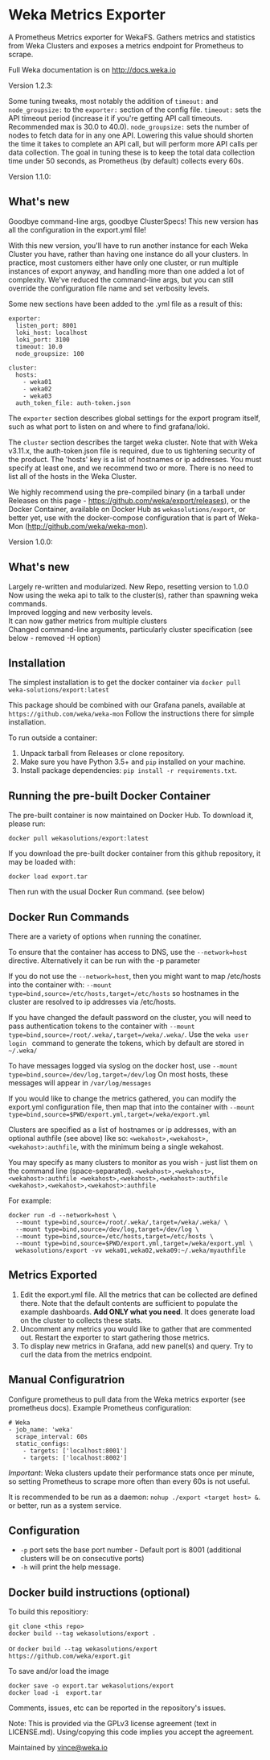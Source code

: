 # Weka Metrics Exporter

A Prometheus Metrics exporter for WekaFS. Gathers metrics and statistics from Weka Clusters and exposes a metrics endpoint for Prometheus to scrape.

Full Weka documentation is on http://docs.weka.io

Version 1.2.3:

Some tuning tweaks, most notably the addition of `timeout:` and `node_groupsize:` to the `exporter:` section of the config file.   `timeout:` sets the API timeout period (increase it if you're getting API call timeouts.  Recommended max is 30.0 to 40.0).  `node_groupsize:` sets the number of nodes to fetch data for in any one API.  Lowering this value should shorten the time it takes to complete an API call, but will perform more API calls per data collection.   The goal in tuning these is to keep the total data collection time under 50 seconds, as Prometheus (by default) collects every 60s.

Version 1.1.0:

## What's new

Goodbye command-line args, goodbye ClusterSpecs!   This new version has all the configuration in the export.yml file!

With this new version, you'll have to run another instance for each Weka Cluster you have, rather than having one instance do all your clusters.   In practice, most customers either have only one cluster, or run multiple instances of export anyway, and handling more than one added a lot of complexity.  We've reduced the command-line args, but you can still override the configuration file name and set verbosity levels.

Some new sections have been added to the .yml file as a result of this:

```
exporter:
  listen_port: 8001
  loki_host: localhost
  loki_port: 3100
  timeout: 10.0
  node_groupsize: 100

cluster:
  hosts:
    - weka01
    - weka02
    - weka03
  auth_token_file: auth-token.json
```

The `exporter` section describes global settings for the export program itself, such as what port to listen on and where to find grafana/loki.

The `cluster` section describes the target weka cluster.   Note that with Weka v3.11.x, the auth-token.json file is required, due to us tightening security of the product.  The 'hosts' key is a list of hostnames or ip addresses.  You must specify at least one, and we recommend two or more.  There is no need to list all of the hosts in the Weka Cluster.

We highly recommend using the pre-compiled binary (in a tarball under Releases on this page - https://github.com/weka/export/releases), or the Docker Container, available on Docker Hub as `wekasolutions/export`, or better yet, use with the docker-compose configuration that is part of Weka-Mon (http://github.com/weka/weka-mon).








Version 1.0.0:


## What's new

Largely re-written and modularized. New Repo, resetting version to 1.0.0
Now using the weka api to talk to the cluster(s), rather than spawning weka commands.     
Improved logging and new verbosity levels.    
It can now gather metrics from multiple clusters     
Changed command-line arguments, particularly cluster specification (see below - removed -H option)     

## Installation

The simplest installation is to get the docker container via `docker pull weka-solutions/export:latest`

This package should be combined with our Grafana panels, available at `https://github.com/weka/weka-mon`  Follow the instructions there for simple installation.

To run outside a container:
1. Unpack tarball from Releases or clone repository.
2. Make sure you have Python 3.5+ and `pip` installed on your machine.
3. Install package dependencies: `pip install -r requirements.txt`.

## Running the pre-built Docker Container

The pre-built container is now maintained on Docker Hub.  To download it, please run:

```docker pull wekasolutions/export:latest```

If you download the pre-built docker container from this github repository, it may be loaded with:

```docker load export.tar```

Then run with the usual Docker Run command. (see below)

## Docker Run Commands

There are a variety of options when running the conatiner.

To ensure that the container has access to DNS, use the ```--network=host``` directive.  Alternatively it can be run with the -p parameter

If you do not use the ```--network=host```, then you might want to map /etc/hosts into the container with: ```--mount type=bind,source=/etc/hosts,target=/etc/hosts``` so hostnames in the cluster are resolved to ip addresses via /etc/hosts.

If you have changed the default password on the cluster, you will need to pass authentication tokens to the container with ```--mount type=bind,source=/root/.weka/,target=/weka/.weka/```.  Use the ```weka user login ``` command to generate the tokens, which by default are stored in ```~/.weka/```

To have messages logged via syslog on the docker host, use ```--mount type=bind,source=/dev/log,target=/dev/log```  On most hosts, these messages will appear in ```/var/log/messages``` 

If you would like to change the metrics gathered, you can modify the export.yml configuration file, then map that into the container with ```--mount type=bind,source=$PWD/export.yml,target=/weka/export.yml```

Clusters are specified as a list of hostnames or ip addresses, with an optional authfile (see above) like so: ```<wekahost>,<wekahost>,<wekahost>:authfile```, with the minimum being a single wekahost.

You may specify as many clusters to monitor as you wish - just list them on the command line (space-separated).  ```<wekahost>,<wekahost>,<wekahost>:authfile <wekahost>,<wekahost>,<wekahost>:authfile <wekahost>,<wekahost>,<wekahost>:authfile```

For example:

```
docker run -d --network=host \
  --mount type=bind,source=/root/.weka/,target=/weka/.weka/ \
  --mount type=bind,source=/dev/log,target=/dev/log \
  --mount type=bind,source=/etc/hosts,target=/etc/hosts \
  --mount type=bind,source=$PWD/export.yml,target=/weka/export.yml \
  wekasolutions/export -vv weka01,weka02,weka09:~/.weka/myauthfile
```

## Metrics Exported

1. Edit the export.yml file. All the metrics that can be collected are defined there. Note that the default contents are sufficient to populate the example dashboards. **Add ONLY what you need**. It does generate load on the cluster to collects these stats.
2. Uncomment any metrics you would like to gather that are commented out. Restart the exporter to start gathering those metrics.
3. To display new metrics in Grafana, add new panel(s) and query. Try to curl the data from the metrics endpoint.



## Manual Configuratrion

Configure prometheus to pull data from the Weka metrics exporter (see prometheus docs). Example Prometheus configuration:

```
# Weka
- job_name: 'weka'
  scrape_interval: 60s
  static_configs:
    - targets: ['localhost:8001']
    - targets: ['localhost:8002']
```

*Important*: Weka clusters update their performance stats once per minute, so setting Prometheus to scrape more often than every 60s is not useful.

It is recommended to be run as a daemon: ```nohup ./export <target host> &```. or better, run as a system service.

## Configuration

- `-p` port sets the base port number - Default port is 8001  (additional clusters will be on consecutive ports)
- `-h` will print the help message.

## Docker build instructions (optional)

To build this repositiory:

```
git clone <this repo>
docker build --tag wekasolutions/export .
```
or
```docker build --tag wekasolutions/export https://github.com/weka/export.git```

To save and/or load the image
```
docker save -o export.tar wekasolutions/export
docker load -i  export.tar
```
Comments, issues, etc can be reported in the repository's issues.

Note: This is provided via the GPLv3 license agreement (text in LICENSE.md).  Using/copying this code implies you accept the agreement.

Maintained by vince@weka.io
